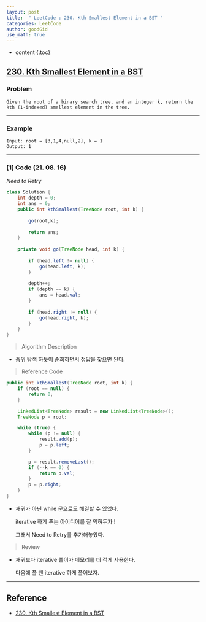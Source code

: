 ```yaml
---
layout: post
title:  " LeetCode : 230. Kth Smallest Element in a BST "
categories: LeetCode
author: goodGid
use_math: true
---
```

* content
{:toc}

## [230. Kth Smallest Element in a BST](https://leetcode.com/problems/kth-smallest-element-in-a-bst/)

### Problem

```
Given the root of a binary search tree, and an integer k, return the kth (1-indexed) smallest element in the tree.
```



---

### Example

```
Input: root = [3,1,4,null,2], k = 1
Output: 1
```

---

### [1] Code (21. 08. 16)

*Need to Retry*

``` java
class Solution {
    int depth = 0;
    int ans = 0;
    public int kthSmallest(TreeNode root, int k) {
        
        go(root,k);
        
        return ans;
    }
    
    private void go(TreeNode head, int k) {
        
        if (head.left != null) {
            go(head.left, k);
        }
        
        depth++;        
        if (depth == k) {
            ans = head.val;
        }   
        
        if (head.right != null) {
            go(head.right, k);
        }
    }
}
```

> Algorithm Description

* 중위 탐색 하듯이 순회하면서 정답을 찾으면 된다.

> Reference Code

``` java
public int kthSmallest(TreeNode root, int k) {
    if (root == null) {
        return 0;
    }

    LinkedList<TreeNode> result = new LinkedList<TreeNode>();
    TreeNode p = root;

    while (true) {
        while (p != null) {
            result.add(p);
            p = p.left;
        }

        p = result.removeLast();
        if (--k == 0) {
            return p.val;
        }
        p = p.right;
    }
}
```

* 재귀가 아닌 while 문으로도 해결할 수 있었다.

  iterative 하게 푸는 아이디어를 잘 익혀두자 !

  그래서 Need to Retry를 추가해놓았다.

> Review

* 재귀보다 iterative 풀이가 메모리를 더 적게 사용한다.

  다음에 풀 땐 iterative 하게 풀어보자.


---

## Reference

* [230. Kth Smallest Element in a BST](https://leetcode.com/problems/kth-smallest-element-in-a-bst/)